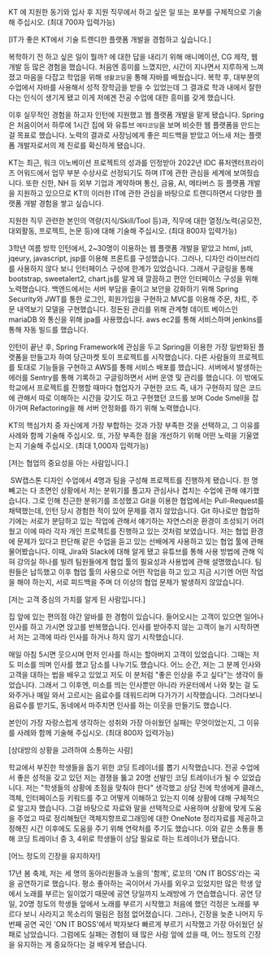 KT 에 지원한 동기와 입사 후 지원 직무에서 하고 싶은 일 또는 포부를 구체적으로 기술해 주십시오. (최대 700자 입력가능)

[IT가 좋은 KT에서 기술 트랜디한 플랫폼 개발을 경험하고 싶습니다.]

복학하기 전 하고 싶은 일이 뭘까? 에 대한 답을 내리기 위해 애니메이션, CG 제작, 웹 개발 등 많은 경험을 했습니다. 처음엔 흥미를 느꼈지만, 시간이 지나면서 지루하게 느껴졌고 마음을 다잡고 학업을 위해 `생활코딩`을 통해 자바를 배웠습니다. 복학 후, 대부분의 수업에서 자바를 사용해서 성적 장학금을 받을 수 있었는데 그 결과로 학과 내에서 잘한다는 인식이 생기게 됐고 이게 저에겐 전공 수업에 대한 흥미를 갖게 했습니다.

이후 실무적인 경험을 하고자 인턴에 지원했고 웹 플랫폼 개발을 맡게 됐습니다. Spring은 처음이어서 하루에 1시간 집에 와 유튜브 `메타코딩`을 보며 비슷한 웹 플랫폼을 만드는 걸 목표로 했습니다. 노력의 결과로 사장님에게 좋은 피드백을 받았고 어느새 저는 플랫폼 개발자로서의 제 진로를 확신하게 됐습니다.

KT는 최근, 워크 이노베이션 프로젝트의 성과를 인정받아 2022년 IDC 퓨처엔터프라이즈 어워드에서 업무 부분 수상사로 선정되기도 하며 IT에 관한 관심을 세계에 보여줬습니다. 또한 신한, NH 등 외부 기업과 계약하며 통신, 금융, AI, 메타버스 등 플랫폼 개발을 지원하고 있으므로 KT의 이러한 IT에 관한 관심을 바탕으로 트랜디하면서 다양한 플랫폼 개발 경험을 쌓고 싶습니다.

지원한 직무 관련한 본인의 역량(지식/Skill/Tool 등)과, 직무에 대한 열정/노력(공모전, 대외활동, 프로젝트, 논문 등)에 대해 기술해 주십시오. (최대 800자 입력가능)

3학년 여름 방학 인턴에서, 2~30명이 이용하는 웹 플랫폼 개발을 맡았고 html, jstl, jqeury, javascript, jsp를 이용해 프론트를 구성했습니다. 그러나, 디자인 라이브러리를 사용하지 않다 보니 인터페이스 구성에 한계가 있었습니다. 그래서 구글링을 통해 bootstrap, sweetalert2, chart.js를 알게 돼 깔끔하고 편안 인터페이스 구성을 위해 노력했습니다. 백엔드에서는 서버 부담을 줄이고 보안을 강화하기 위해 Spring Security와 JWT를 통한 로그인, 회원가입을 구현하고 MVC를 이용해 주문, 차트, 주문 내역보기 모델을 구현했습니다. 정돈된 관리를 위해 관계형 데이트 베이스인 mariaDB 와 통신을 위해 jpa를 사용했습니다. aws ec2를 통해 서비스하며 jenkins를 통해 자동 빌드를 했습니다.    

인턴이 끝난 후, Spring Framework에 관심을 두고 Spring을 이용한 가장 일반화된 플랫폼을 만들고자 하여 당근마켓 토이 프로젝트를 시작했습니다. 다른 사람들의 프로젝트를 토대로 기능들을 구현하고 AWS를 통해 서비스 배포를 했습니다. 서버에서 발생하는 에러를 Sentry를 통해 기록하고 구글링하면서 서버 운영 및 관리를 했습니다. 이 밖에도 학교에서 프로젝트를 진행할 때마다 협업자가 구현한 코드 즉, 내가 구현하지 않은 코드에 관해서 따로 이해하는 시간을 갖기도 하고 구현했던 코드를 보며 Code Smell을 잡아가며 Refactoring을 해 서버 안정화를 하기 위해 노력했습니다.

KT의 핵심가치 중 자신에게 가장 부합하는 것과 가장 부족한 것을 선택하고, 그 이유를 사례와 함께 기술해 주십시오. 또, 가장 부족한 점을 개선하기 위해 어떤 노력을 기울였는지 기술해 주십시오. (최대 1,000자 입력가능)

[저는 협업의 중요성을 아는 사람입니다.]

 SW캡스톤 디자인 수업에서 4명과 팀을 구성해 프로젝트를 진행하게 됐습니다. 한 명 빼고는 다 초면인 상황에서 저는 분위기를 풀고자 관심사나 겹치는 수업에 관해 얘기했습니다. 그로 인해 친근한 분위기를 조성했고 Git을 이용한 협업에서는 Pull-Request를 채택했는데, 인턴 당시 경험한 적이 있어 문제를 겪지 않았습니다. Git 하나로만 협업하기에는 서로가 분담하고 있는 작업에 관해서 얘기하는 자연스러운 환경이 조성되기 어려웠고 이에 따라 각자 개인 프로젝트를 진행하고 있는 것처럼 보였습니다. 저는 협업 환경에 문제가 있다고 판단해 같은 수업을 듣고 있는 선배에게 사용하고 있는 협업 툴에 관해 물어봤습니다. 이때, Jira와 Slack에 대해 알게 됐고 유튜브를 통해 사용 방법에 관해 익혀 강의실 하나를 빌려 팀원들에게 협업 툴의 필요성과 사용법에 관해 설명했습니다. 팀원들은 납득했고 이후 협업 툴의 사용으로 어떤 작업을 하고 있고 지금 시기엔 어떤 작업을 해야 하는지, 서로 피드백을 주며 더 이상의 협업 문제가 발생하지 않았습니다.

[저는 고객 중심의 가치를 알게 된 사람입니다.]

집 앞에 있는 편의점 야간 알바를 한 경험이 있습니다. 들어오시는 고객이 있으면 일어나 인사를 하고 가시면 앉고를 반복했습니다. 인사를 받아주지 않는 고객이 늘기 시작하면서 저는 고객에 따라 인사를 하거나 하지 않기 시작했습니다.

매일 아침 5시면 웃으시며 먼저 인사를 하시는 할아버지 고객이 있었습니다. 그때는 저도 미소를 띄며 인사를 했고 담소를 나누기도 했습니다. 어느 순간, 저는 그 분께 인사와 고객을 대하는 법을 배우고 있었고 저도 이 분처럼 "좋은 인상을 주고 싶다"는 생각이 들었습니다. 그래서 그 이후엔, 미소를 띄는 인사뿐만 아니라 카운터에서 나와 찾는 걸 도와주거나 매일 와서 고르시는 음료수를 데워드리며 다가가기 시작했습니다. 그러다보니 음료수를 받기도, 동네에서 마주치면 인사를 하는 이웃을 만들기도 했습니다.     

본인이 가장 자랑스럽게 생각하는 성취와 가장 아쉬웠던 실패는 무엇이었는지, 그 이유를 사례와 함께 기술해 주십시오. (최대 800자 입력가능)

[상대방의 상황을 고려하여 소통하는 사람]

학교에서 부진한 학생들을 돕기 위한 코딩 트레이너를 뽑기 시작했습니다. 전공 수업에서 좋은 성적을 갖고 있던 저는 경쟁을 뚫고 20명 선발인 코딩 트레이너가 될 수 있었습니다. 저는 "학생들의 상황에 초점을 맞춰야 한다" 생각했고 상담 전에 학생에게 클래스, 객체, 인터페이스등 키워드를 주고 어떻게 이해하고 있는지 이해 상황에 대해 구체적으로 알고자 했습니다. 그걸 바탕으로 자료와 말을 선택적으로 사용하며 상황에 맞게 도움을 주었고 따로 정리해뒀던 객체지향프로그래밍에 대한 OneNote 정리자료를 제공하고 정해진 시간 이후에도 도움을 주기 위해 연락처를 주기도 했습니다. 이와 같은 소통을 통해 코딩 트레이너 중 3, 4위로 학생들이 상담 필요로 하는 트레이너가 됐습니다.

[어느 정도의 긴장을 유지하자!]

17년 봄 축제, 저는 세 명의 동아리원들과 노을의 '함께', 로꼬의 'ON IT BOSS'라는 곡을 공연하기로 했습니다. 평소 좋아하는 곡이어서 가사를 외우고 있었지만 많은 학생 앞에서 노래를 부르는 일이었기 때문에 공연 당일까지 노래방에 가 연습했습니다. 공연 당일, 20명 정도의 학생들 앞에서 노래를 부르기 시작했고 처음에 했던 걱정은 노래를 부르다 보니 사라지고 목소리의 떨림은 점점 없어졌습니다. 그러나, 긴장을 늦춘 나머지 두 번째 공연 곡인 'ON IT BOSS'에서 박자보다 빠르게 부르기 시작했고 가장 아쉬웠던 실패로 남았습니다. 그럼에도 실패는 경험이 돼 많은 사람 앞에 섰을 때, 어느 정도의 긴장을 유지하는 게 중요하다는 걸 배우게 됐습니다.